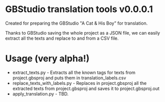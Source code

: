 # GBStudio translation tools v0.0.0.1
Created for preparing the GBStudio "A Cat & His Boy" for translation.

Thanks to GBStudio saving the whole project as a JSON file, we can easily extract all the texts and replace to and from a CSV file.

# Usage (very alpha!)
- extract_texts.py - Extracts all the known tags for texts from project.gbsproj and puts them in translation_labels.csv
- replace_texts_with_labels.py - Replaces in project.gbsproj all the extracted texts from project.gbsproj and saves it to project.gbsproj.out
- apply_translation.py - TBD.
